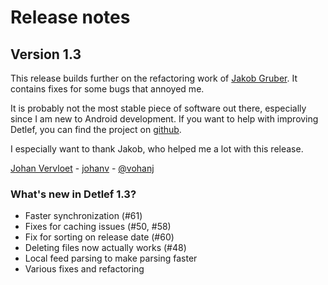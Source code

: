 # Release notes

## Version 1.3

This release builds further on the refactoring work of 
[Jakob Gruber](https://github.com/schuay). It contains fixes for 
some bugs that annoyed me.

It is probably not the most stable piece of software out there, 
especially since I am new to Android development. If you want to 
help with improving Detlef, you can find the project
on [github](https://github.com/gpodder/detlef).

I especially want to thank Jakob, who helped me a lot with this
release.

[Johan Vervloet](http://johanv.org) - [johanv](https://github.com/johanv) - [@vohanj](https://twitter.com/vohanj)

### What's new in Detlef 1.3?

* Faster synchronization (#61)
* Fixes for caching issues (#50, #58)
* Fix for sorting on release date (#60)
* Deleting files now actually works (#48)
* Local feed parsing to make parsing faster
* Various fixes and refactoring

